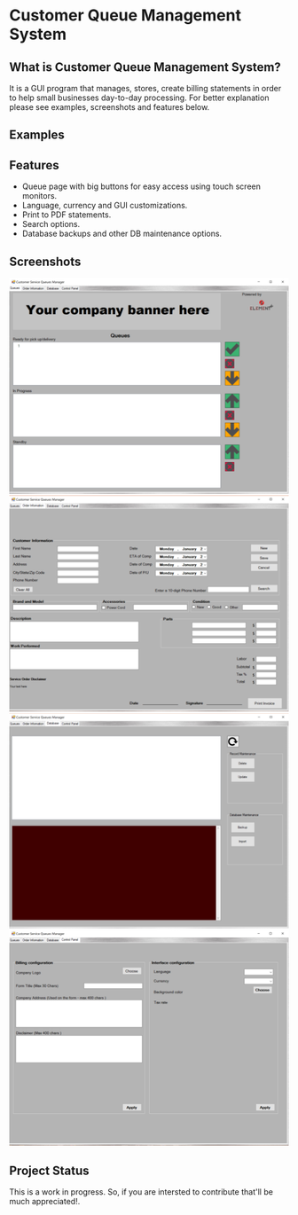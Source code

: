 # Customer Queue Management System

## What is Customer Queue Management System?

It is a GUI program that manages, stores, create billing statements in order to help small businesses day-to-day processing. For better explanation please see examples, screenshots and features below.


## Examples




## Features

- Queue page with big buttons for easy access using touch screen monitors.
- Language, currency and GUI customizations.
- Print to PDF statements.
- Search options.
- Database backups and other DB maintenance options.


## Screenshots

![alt text](DatabasesConnection/Resources/queue_page.PNG)
![alt text](DatabasesConnection/Resources/customer_info_page.PNG)
![alt text](DatabasesConnection/Resources/database_page.PNG)
![alt text](DatabasesConnection/Resources/control_panel_page.PNG)

## Project Status

This is a work in progress. So, if you are intersted to contribute that'll be much appreciated!.

